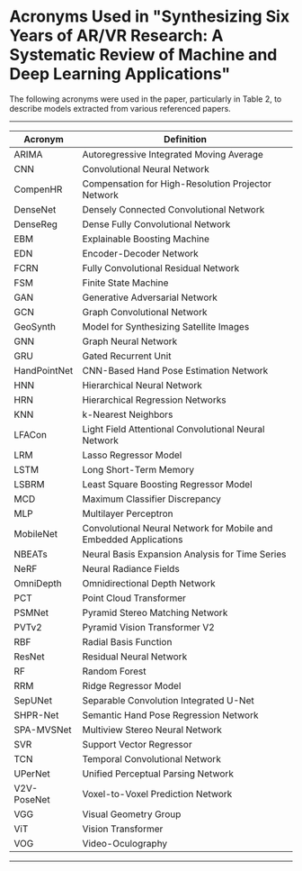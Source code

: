 # Acronyms Used in "Synthesizing Six Years of AR/VR Research: A Systematic Review of Machine and Deep Learning Applications"

The following acronyms were used in the paper, particularly in Table 2, to describe models extracted from various referenced papers.

---

| Acronym | Definition |
|---------|------------|
| ARIMA | Autoregressive Integrated Moving Average |
| CNN | Convolutional Neural Network |
| CompenHR | Compensation for High-Resolution Projector Network |
| DenseNet | Densely Connected Convolutional Network |
| DenseReg | Dense Fully Convolutional Network |
| EBM | Explainable Boosting Machine |
| EDN | Encoder-Decoder Network |
| FCRN | Fully Convolutional Residual Network |
| FSM | Finite State Machine |
| GAN | Generative Adversarial Network |
| GCN | Graph Convolutional Network |
| GeoSynth | Model for Synthesizing Satellite Images |
| GNN | Graph Neural Network |
| GRU | Gated Recurrent Unit |
| HandPointNet | CNN-Based Hand Pose Estimation Network |
| HNN | Hierarchical Neural Network |
| HRN | Hierarchical Regression Networks |
| KNN | k-Nearest Neighbors |
| LFACon | Light Field Attentional Convolutional Neural Network |
| LRM | Lasso Regressor Model |
| LSTM | Long Short-Term Memory |
| LSBRM | Least Square Boosting Regressor Model |
| MCD | Maximum Classifier Discrepancy |
| MLP | Multilayer Perceptron |
| MobileNet | Convolutional Neural Network for Mobile and Embedded Applications |
| NBEATs | Neural Basis Expansion Analysis for Time Series |
| NeRF | Neural Radiance Fields |
| OmniDepth | Omnidirectional Depth Network |
| PCT | Point Cloud Transformer |
| PSMNet | Pyramid Stereo Matching Network |
| PVTv2 | Pyramid Vision Transformer V2 |
| RBF | Radial Basis Function |
| ResNet | Residual Neural Network |
| RF | Random Forest |
| RRM | Ridge Regressor Model |
| SepUNet | Separable Convolution Integrated U-Net |
| SHPR-Net | Semantic Hand Pose Regression Network |
| SPA-MVSNet | Multiview Stereo Neural Network |
| SVR | Support Vector Regressor |
| TCN | Temporal Convolutional Network |
| UPerNet | Unified Perceptual Parsing Network |
| V2V-PoseNet | Voxel-to-Voxel Prediction Network |
| VGG | Visual Geometry Group |
| ViT | Vision Transformer |
| VOG | Video-Oculography |

---
